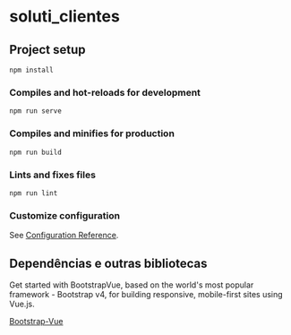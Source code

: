 # soluti_clientes

## Project setup
```
npm install
```

### Compiles and hot-reloads for development
```
npm run serve
```

### Compiles and minifies for production
```
npm run build
```

### Lints and fixes files
```
npm run lint
```

### Customize configuration
See [Configuration Reference](https://cli.vuejs.org/config/).

## Dependências e outras bibliotecas
Get started with BootstrapVue, based on the world's most popular framework - Bootstrap v4, for building responsive, mobile-first sites using Vue.js.

[Bootstrap-Vue](https://bootstrap-vue.org/docs)
